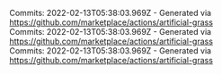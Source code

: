 Commits: 2022-02-13T05:38:03.969Z - Generated via https://github.com/marketplace/actions/artificial-grass
<br>
Commits: 2022-02-13T05:38:03.969Z - Generated via https://github.com/marketplace/actions/artificial-grass
<br>
Commits: 2022-02-13T05:38:03.969Z - Generated via https://github.com/marketplace/actions/artificial-grass
<br>
